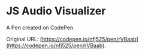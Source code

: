 # JS Audio Visualizer

A Pen created on CodePen.

Original URL: [https://codepen.io/nfj525/pen/rVBaab](https://codepen.io/nfj525/pen/rVBaab).

